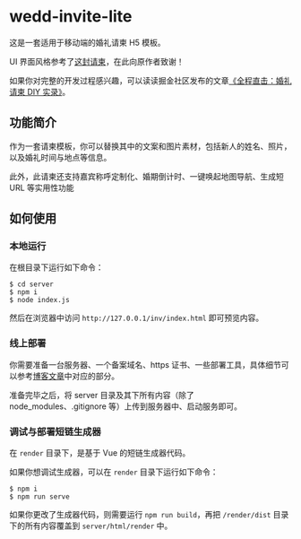 # wedd-invite-lite

这是一套适用于移动端的婚礼请柬 H5 模板。

UI 界面风格参考了[这封请柬](https://marttinfisher.com/themes/bodas/)，在此向原作者致谢！

如果你对完整的开发过程感兴趣，可以读读掘金社区发布的文章[《全程直击：婚礼请柬 DIY 实录》](https://juejin.cn/post/6844903967147687949)。


## 功能简介
作为一套请柬模板，你可以替换其中的文案和图片素材，包括新人的姓名、照片，以及婚礼时间与地点等信息。

此外，此请柬还支持嘉宾称呼定制化、婚期倒计时、一键唤起地图导航、生成短 URL 等实用性功能

## 如何使用
### 本地运行
在根目录下运行如下命令：
```shell
$ cd server
$ npm i
$ node index.js
```

然后在浏览器中访问 `http://127.0.0.1/inv/index.html` 即可预览内容。

### 线上部署

你需要准备一台服务器、一个备案域名、https 证书、一些部署工具，具体细节可以参考[博客文章](https://juejin.cn/post/6844903967147687949#heading-3)中对应的部分。

准备完毕之后，将 server 目录及其下所有内容（除了 node_modules、.gitignore 等）上传到服务器中、启动服务即可。

### 调试与部署短链生成器

在 `render` 目录下，是基于 Vue 的短链生成器代码。

如果你想调试生成器，可以在 `render` 目录下运行如下命令：
```shell
$ npm i
$ npm run serve
```

如果你更改了生成器代码，则需要运行 `npm run build`，再把 `/render/dist` 目录下的所有内容覆盖到 `server/html/render` 中。
